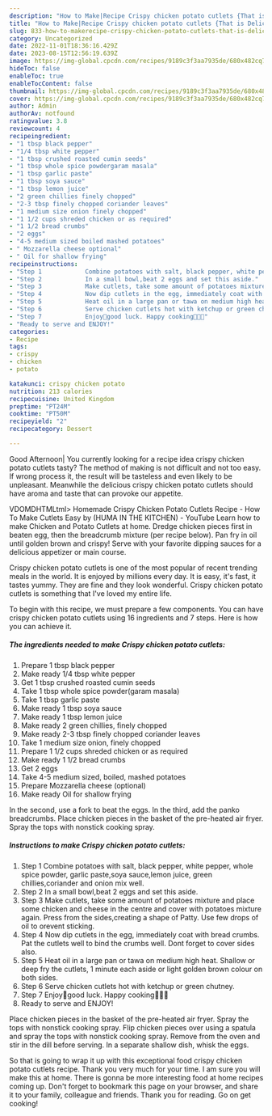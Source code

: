 ```yaml
---
description: "How to Make|Recipe Crispy chicken potato cutlets {That is Delicious"
title: "How to Make|Recipe Crispy chicken potato cutlets {That is Delicious"
slug: 833-how-to-makerecipe-crispy-chicken-potato-cutlets-that-is-delicious
category: Uncategorized
date: 2022-11-01T18:36:16.429Z
date: 2023-08-15T12:56:19.639Z
image: https://img-global.cpcdn.com/recipes/9189c3f3aa7935de/680x482cq70/crispy-chicken-potato-cutlets-recipe-main-photo.jpg
hideToc: false
enableToc: true
enableTocContent: false
thumbnail: https://img-global.cpcdn.com/recipes/9189c3f3aa7935de/680x482cq70/crispy-chicken-potato-cutlets-recipe-main-photo.jpg
cover: https://img-global.cpcdn.com/recipes/9189c3f3aa7935de/680x482cq70/crispy-chicken-potato-cutlets-recipe-main-photo.jpg
author: Admin
authorAv: notfound
ratingvalue: 3.8
reviewcount: 4
recipeingredient:
- "1 tbsp black pepper"
- "1/4 tbsp white pepper"
- "1 tbsp crushed roasted cumin seeds"
- "1 tbsp whole spice powdergaram masala"
- "1 tbsp garlic paste"
- "1 tbsp soya sauce"
- "1 tbsp lemon juice"
- "2 green chillies finely chopped"
- "2-3 tbsp finely chopped coriander leaves"
- "1 medium size onion finely chopped"
- "1 1/2 cups shreded chicken or as required"
- "1 1/2 bread crumbs"
- "2 eggs"
- "4-5 medium sized boiled mashed potatoes"
- " Mozzarella cheese optional"
- " Oil for shallow frying"
recipeinstructions:
- "Step 1            Combine potatoes with salt, black pepper, white pepper, whole spice powder, garlic paste,soya sauce,lemon juice, green chillies,coriander and onion mix well."
- "Step 2            In a small bowl,beat 2 eggs and set this aside."
- "Step 3            Make cutlets, take some amount of potatoes mixture and place some chicken and cheese in the centre and cover with potatoes mixture again. Press from the sides,creating a shape of Patty. Use few drops of oil to orevent sticking."
- "Step 4            Now dip cutlets in the egg, immediately coat with bread crumbs. Pat the cutlets well to bind the crumbs well. Dont forget to cover sides also."
- "Step 5            Heat oil in a large pan or tawa on medium high heat. Shallow or deep fry the cutlets, 1 minute each aside or light golden brown colour on both sides."
- "Step 6            Serve chicken cutlets hot with ketchup or green chutney."
- "Step 7            Enjoy🙂good luck. Happy cooking👩‍🍳😇"
- "Ready to serve and ENJOY!"
categories:
- Recipe
tags:
- crispy
- chicken
- potato

katakunci: crispy chicken potato 
nutrition: 213 calories
recipecuisine: United Kingdom
preptime: "PT24M"
cooktime: "PT50M"
recipeyield: "2"
recipecategory: Dessert

---
```



Good Afternoon| You currently looking for a recipe idea crispy chicken potato cutlets tasty? The method of making is not difficult and not too easy. If wrong process it, the result will be tasteless and even likely to be unpleasant. Meanwhile the delicious crispy chicken potato cutlets should have aroma and taste that can provoke our appetite.





VDOMDHTMLtml&gt; Homemade Crispy Chicken Potato Cutlets Recipe - How To Make Cutlets Easy by (HUMA IN THE KITCHEN) - YouTube Learn how to make Chicken and Potato Cutlets at home. Dredge chicken pieces first in beaten egg, then the breadcrumb mixture (per recipe below). Pan fry in oil until golden brown and crispy! Serve with your favorite dipping sauces for a delicious appetizer or main course.

Crispy chicken potato cutlets is one of the most popular of recent trending meals in the world. It is enjoyed by millions every day. It is easy, it's fast, it tastes yummy. They are fine and they look wonderful. Crispy chicken potato cutlets is something that I've loved my entire life.


To begin with this recipe, we must prepare a few components. You can have crispy chicken potato cutlets using 16 ingredients and 7 steps. Here is how you can achieve it.

<!--inarticleads1-->

##### The ingredients needed to make Crispy chicken potato cutlets:

1. Prepare 1 tbsp black pepper
1. Make ready 1/4 tbsp white pepper
1. Get 1 tbsp crushed roasted cumin seeds
1. Take 1 tbsp whole spice powder(garam masala)
1. Take 1 tbsp garlic paste
1. Make ready 1 tbsp soya sauce
1. Make ready 1 tbsp lemon juice
1. Make ready 2 green chillies, finely chopped
1. Make ready 2-3 tbsp finely chopped coriander leaves
1. Take 1 medium size onion, finely chopped
1. Prepare 1 1/2 cups shreded chicken or as required
1. Make ready 1 1/2 bread crumbs
1. Get 2 eggs
1. Take 4-5 medium sized, boiled, mashed potatoes
1. Prepare  Mozzarella cheese (optional)
1. Make ready  Oil for shallow frying


In the second, use a fork to beat the eggs. In the third, add the panko breadcrumbs. Place chicken pieces in the basket of the pre-heated air fryer. Spray the tops with nonstick cooking spray. 

<!--inarticleads2-->

##### Instructions to make Crispy chicken potato cutlets:

1. Step 1            Combine potatoes with salt, black pepper, white pepper, whole spice powder, garlic paste,soya sauce,lemon juice, green chillies,coriander and onion mix well.
1. Step 2            In a small bowl,beat 2 eggs and set this aside.
1. Step 3            Make cutlets, take some amount of potatoes mixture and place some chicken and cheese in the centre and cover with potatoes mixture again. Press from the sides,creating a shape of Patty. Use few drops of oil to orevent sticking.
1. Step 4            Now dip cutlets in the egg, immediately coat with bread crumbs. Pat the cutlets well to bind the crumbs well. Dont forget to cover sides also.
1. Step 5            Heat oil in a large pan or tawa on medium high heat. Shallow or deep fry the cutlets, 1 minute each aside or light golden brown colour on both sides.
1. Step 6            Serve chicken cutlets hot with ketchup or green chutney.
1. Step 7            Enjoy🙂good luck. Happy cooking👩‍🍳😇
1. Ready to serve and ENJOY!

Place chicken pieces in the basket of the pre-heated air fryer. Spray the tops with nonstick cooking spray. Flip chicken pieces over using a spatula and spray the tops with nonstick cooking spray. Remove from the oven and stir in the dill before serving. In a separate shallow dish, whisk the eggs. 

So that is going to wrap it up with this exceptional food crispy chicken potato cutlets recipe. Thank you very much for your time. I am sure you will make this at home. There is gonna be more interesting food at home recipes coming up. Don't forget to bookmark this page on your browser, and share it to your family, colleague and friends. Thank you for reading. Go on get cooking!
